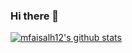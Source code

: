 ### Hi there 👋

[![mfaisalh12's github stats](https://github-readme-stats.vercel.app/api?username=mfaisalh12)](https://github.com/mfaisalh12/mfaisalh12)
